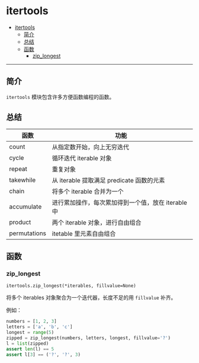 # itertools

- [itertools](#itertools)
  - [简介](#%e7%ae%80%e4%bb%8b)
  - [总结](#%e6%80%bb%e7%bb%93)
  - [函数](#%e5%87%bd%e6%95%b0)
    - [zip_longest](#ziplongest)

***

## 简介

`itertools` 模块包含许多方便函数编程的函数。

## 总结

| 函数         | 功能                                               |
| ------------ | -------------------------------------------------- |
| count        | 从指定数开始，向上无穷迭代                         |
| cycle        | 循环迭代 iterable 对象                             |
| repeat       | 重复对象                                           |
| takewhile    | 从 iterable 提取满足 predicate 函数的元素          |
| chain        | 将多个 iterable 合并为一个                         |
| accumulate   | 进行累加操作，每次累加得到一个值，放在 iterable 中 |
| product      | 两个 iterable 对象，进行自由组合                   |
| permutations | itetable 里元素自由组合                            |

## 函数

### zip_longest

`itertools.zip_longest(*iterables, fillvalue=None)`

将多个 iterables 对象聚合为一个迭代器，长度不足的用 `fillvalue` 补齐。

例如：

```py
numbers = [1, 2, 3]
letters = ['a', 'b', 'c']
longest = range(5)
zipped = zip_longest(numbers, letters, longest, fillvalue='?')
l = list(zipped)
assert len(l) == 5
assert l[3] == ('?', '?', 3)
```
